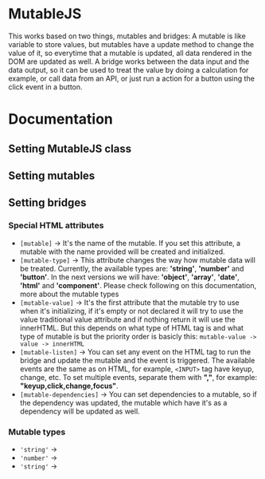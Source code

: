 # MutableJS
This works based on two things, mutables and bridges:
A mutable is like variable to store values, but mutables have a update method to change the value of it, so everytime that a mutable is updated, all data rendered in the DOM are updated as well.
A bridge works between the data input and the data output, so it can be used to treat the value by doing a calculation for example, or call data from an API, or just run a action for a button using the click event in a button.

# Documentation

## Setting MutableJS class
## Setting mutables

## Setting bridges

### Special HTML attributes
- `[mutable]` -> It's the name of the mutable. If you set this attribute, a mutable with the name provided will be created and initialized.
- `[mutable-type]` -> This attribute changes the way how mutable data will be treated. Currently, the available types are: **'string'**, **'number'** and **'button'**. In the next versions we will have: **'object'**, **'array'**, **'date'**, **'html'** and **'component'**. Please check following on this documentation, more about the mutable types
- `[mutable-value]` -> It's the first attribute that the mutable try to use when it's initializing, if it's empty or not declared it will try to use the value traditional value attribute and if nothing return it will use the innerHTML. But this depends on what type of HTML tag is and what type of mutable is but the priority order is basicly this: `mutable-value -> value -> innerHTML`
- `[mutable-listen]` -> You can set any event on the HTML tag to run the bridge and update the mutable and the event is triggered. The available events are the same as on HTML, for example, `<INPUT>` tag have keyup, change, etc. To set multiple events, separate them with **","**, for example: **"keyup,click,change,focus"**.
- `[mutable-dependencies]` -> You can set dependencies to a mutable, so if the dependency was updated, the mutable which have it's as a dependency will be updated as well.

### Mutable types
- `'string'` -> 
- `'number'` -> 
- `'string'` -> 

